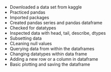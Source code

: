- Downloaded a data set from kaggle
- Practiced pandas
- Imported packages
- Created pandas series and pandas dataframe
- Checked for datatypes
- Inspected data with head, tail, describe, dtypes
- Subsetting data
- CLeaning null values
- Querying data from within the dataframes
- Changing datatypes within data frame
- Adding a new row or a column in dataframe
- Basic plotting and saving the dataframe
  
